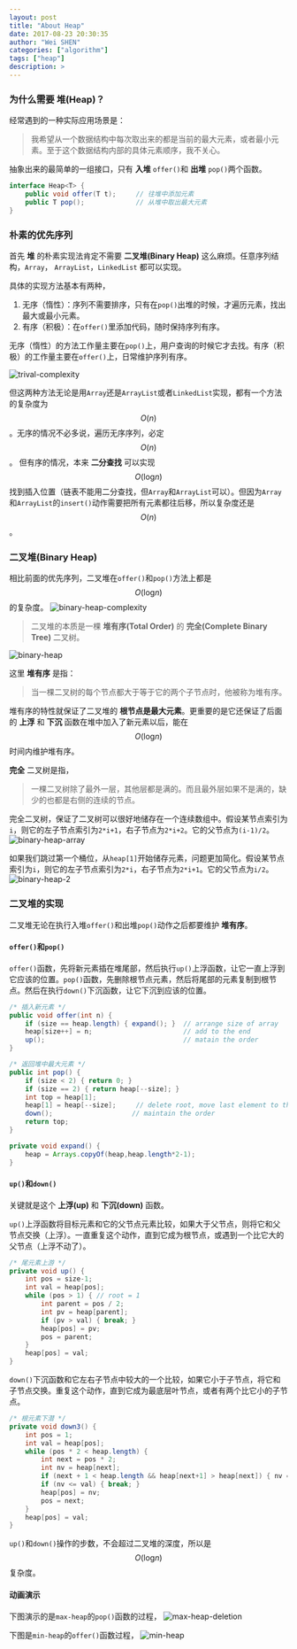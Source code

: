 ```yaml
---
layout: post
title: "About Heap"
date: 2017-08-23 20:30:35
author: "Wei SHEN"
categories: ["algorithm"]
tags: ["heap"]
description: >
---
```


### 为什么需要 **堆(Heap)**？
经常遇到的一种实际应用场景是：
> 我希望从一个数据结构中每次取出来的都是当前的最大元素，或者最小元素。至于这个数据结构内部的具体元素顺序，我不关心。

抽象出来的最简单的一组接口，只有 **入堆** `offer()`和 **出堆** `pop()`两个函数。
```java
interface Heap<T> {
    public void offer(T t);     // 往堆中添加元素
    public T pop();             // 从堆中取出最大元素
}
```


### 朴素的优先序列
首先 **堆** 的朴素实现法肯定不需要 **二叉堆(Binary Heap)** 这么麻烦。任意序列结构，`Array`， `ArrayList`，`LinkedList` 都可以实现。

具体的实现方法基本有两种，
1. 无序（惰性）：序列不需要排序，只有在`pop()`出堆的时候，才遍历元素，找出最大或最小元素。
2. 有序（积极）：在`offer()`里添加代码，随时保持序列有序。

无序（惰性）的方法工作量主要在`pop()`上，用户查询的时候它才去找。有序（积极）的工作量主要在`offer()`上，日常维护序列有序。

![trival-complexity](/images/about-heap/trival-complexity.png)

但这两种方法无论是用`Array`还是`ArrayList`或者`LinkedList`实现，都有一个方法的复杂度为 $$O(n)$$。无序的情况不必多说，遍历无序序列，必定$$O(n)$$。 但有序的情况，本来 **二分查找** 可以实现 $$O(\log_{}{n})$$ 找到插入位置（链表不能用二分查找，但`Array`和`ArrayList`可以）。但因为`Array`和`ArrayList`的`insert()`动作需要把所有元素都往后移，所以复杂度还是 $$O(n)$$。

### 二叉堆(Binary Heap)
相比前面的优先序列，二叉堆在`offer()`和`pop()`方法上都是 $$O(\log_{}{n})$$ 的复杂度。
![binary-heap-complexity](/images/about-heap/binary-heap-complexity.png)

> 二叉堆的本质是一棵 **堆有序(Total Order)** 的 **完全(Complete Binary Tree)** 二叉树。

![binary-heap](/images/about-heap/binary-heap.png)


这里 **堆有序** 是指：

> 当一棵二叉树的每个节点都大于等于它的两个子节点时，他被称为堆有序。

堆有序的特性就保证了二叉堆的 **根节点是最大元素**。更重要的是它还保证了后面的 **上浮** 和 **下沉** 函数在堆中加入了新元素以后，能在 $$O(\log_{}{n})$$ 时间内维护堆有序。

**完全** 二叉树是指，
> 一棵二叉树除了最外一层，其他层都是满的。而且最外层如果不是满的，缺少的也都是右侧的连续的节点。

完全二叉树，保证了二叉树可以很好地储存在一个连续数组中。假设某节点索引为`i`，则它的左子节点索引为`2*i+1`，右子节点为`2*i+2`。它的父节点为`(i-1)/2`。
![binary-heap-array](/images/about-heap/binary-heap-array.png)

如果我们跳过第一个桶位，从`heap[1]`开始储存元素，问题更加简化。假设某节点索引为`i`，则它的左子节点索引为`2*i`，右子节点为`2*i+1`。它的父节点为`i/2`。
![binary-heap-2](/images/about-heap/binary-heap-2.jpg)

### 二叉堆的实现
二叉堆无论在执行入堆`offer()`和出堆`pop()`动作之后都要维护 **堆有序**。

#### `offer()`和`pop()`
`offer()`函数，先将新元素插在堆尾部，然后执行`up()`上浮函数，让它一直上浮到它应该的位置。`pop()`函数，先删除根节点元素，然后将尾部的元素复制到根节点。然后在执行`down()`下沉函数，让它下沉到应该的位置。

```java
/* 插入新元素 */
public void offer(int n) {
    if (size == heap.length) { expand(); }  // arrange size of array
    heap[size++] = n;                       // add to the end
    up();                                   // matain the order
}

/* 返回堆中最大元素 */
public int pop() {
    if (size < 2) { return 0; }
    if (size == 2) { return heap[--size]; }
    int top = heap[1];
    heap[1] = heap[--size];     // delete root, move last element to the root bucket
    down();                    // maintain the order
    return top;
}

private void expand() {
    heap = Arrays.copyOf(heap,heap.length*2-1);
}
```

#### `up()`和`down()`
关键就是这个 **上浮(up)** 和 **下沉(down)** 函数。

`up()`上浮函数将目标元素和它的父节点元素比较，如果大于父节点，则将它和父节点交换（上浮）。一直重复这个动作，直到它成为根节点，或遇到一个比它大的父节点（上浮不动了）。
```java
/* 尾元素上游 */
private void up() {
    int pos = size-1;
    int val = heap[pos];
    while (pos > 1) { // root = 1
        int parent = pos / 2;
        int pv = heap[parent];
        if (pv > val) { break; }
        heap[pos] = pv;
        pos = parent;
    }
    heap[pos] = val;
}
```

`down()`下沉函数和它左右子节点中较大的一个比较，如果它小于子节点，将它和子节点交换。重复这个动作，直到它成为最底层叶节点，或者有两个比它小的子节点。
```java
/* 根元素下潜 */
private void down3() {
    int pos = 1;
    int val = heap[pos];
    while (pos * 2 < heap.length) {
        int next = pos * 2;
        int nv = heap[next];
        if (next + 1 < heap.length && heap[next+1] > heap[next]) { nv = heap[++next]; }
        if (nv <= val) { break; }
        heap[pos] = nv;
        pos = next;
    }
    heap[pos] = val;
}
```

`up()`和`down()`操作的步数，不会超过二叉堆的深度，所以是 $$O(\log_{}{n})$$ 复杂度。


#### 动画演示
下图演示的是`max-heap`的`pop()`函数的过程，
![max-heap-deletion](/images/about-heap/max-heap-deletion.gif)

下图是`min-heap`的`offer()`函数过程，
![min-heap](/images/about-heap/min-heap.gif)

